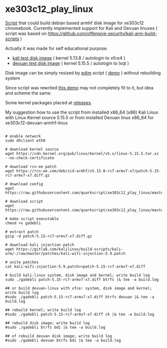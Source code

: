 # xe303c12_play_linux

[Script](https://github.com/quarkscript/xe303c12_play_linux/blob/master/gadebli) that could build debian based armhf disk image for xe303c12 chromebook. Currently implemented support for Kali and Devuan linuxes ( script was based on https://github.com/offensive-security/kali-arm-build-scripts )

Actually it was made for self educational purpose.

- [kali test disk image](https://drive.google.com/u/0/uc?id=1meNMjZaphdySOPjudi1tr-4pjXMNLCBm&export=download) ( kernel 5.13.8 / autologin to xfce4 )
- [devuan test disk image](https://drive.google.com/u/0/uc?id=12rDOgfDg_YptOwp3wKWLqZjO5fxTWOe_&export=download) ( kernel 5.15.5 / autologin to lxqt )


Disk image can be simply resized by [edim](https://github.com/quarkscript/linux-armv7-xe303c12-only/blob/master/edim) script ( [demo](https://youtu.be/ALJR2doOipc) ) without rebuilding system

Since script was rewrited [this demo](https://youtu.be/GCAjI37bUYo) may not completely fit to it, but idea and scheme the same. 

Some kernel packages placed at [releases](https://github.com/quarkscript/xe303c12_play_linux/releases).

My suggestion how to use  the script from installed x86_64 (x86) Kali Linux with Linux Kernel source 5.15.5 or from installed Devuan linux x86_64 for xe303c12-devuan-armhf-linux 
```#!/bin/bash

# enable network
sudo dhclient eth0

# download kernel source
wget https://cdn.kernel.org/pub/linux/kernel/v5.x/linux-5.15.5.tar.xz --no-check-certificate

# download rcn-ee patch
wget https://rcn-ee.com/deb/sid-armhf/v5.15.0-rc7-armv7-x7/patch-5.15-rc7-armv7-x7.diff.gz

# download config
wget https://raw.githubusercontent.com/quarkscript/xe303c12_play_linux/master/config

# download script
wget https://raw.githubusercontent.com/quarkscript/xe303c12_play_linux/master/gadebli

# make script executable
chmod +x gadebli

# extract patch
gzip -d patch-5.15-rc7-armv7-x7.diff.gz

# download kali injection patch
wget https://gitlab.com/kalilinux/build-scripts/kali-arm/-/raw/master/patches/kali-wifi-injection-5.9.patch

# unite patches
cat kali-wifi-injection-5.9.patch>>patch-5.15-rc7-armv7-x7.diff

# build kali-linux system, disk image and kernel; write build log
sudo ./gadebli patch-5.15-rc7-armv7-x7.diff btrfs |& tee -a build.log

## or build devuan-linux with xfce: system, disk image and kernel; write build log
#sudo ./gadebli patch-5.15-rc7-armv7-x7.diff btrfs devuan |& tee -a build.log

## rebuild kernel; write build log
#sudo ./gadebli patch-5.15-rc7-armv7-x7.diff ck |& tee -a build.log

## rebuild disk image; write build log
#sudo ./gadebli btrfs bdi |& tee -a build.log

## of rebuild devuan disk image; write build log
#sudo ./gadebli devuan btrfs bdi |& tee -a build.log
```
